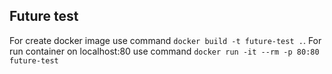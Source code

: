 ## Future test

For create docker image use command `docker build -t future-test .`. For run container on localhost:80 use command `docker run -it --rm -p 80:80 future-test`